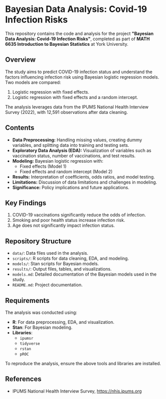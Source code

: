 # Bayesian Data Analysis: Covid-19 Infection Risks

This repository contains the code and analysis for the project **"Bayesian Data Analysis: Covid-19 Infection Risks"**, completed as part of **MATH 6635 Introduction to Bayesian Statistics** at York University.

## Overview

The study aims to predict COVID-19 infection status and understand the factors influencing infection risk using Bayesian logistic regression models. Two models are compared:
1. Logistic regression with fixed effects.
2. Logistic regression with fixed effects and a random intercept.

The analysis leverages data from the IPUMS National Health Interview Survey (2022), with 12,591 observations after data cleaning.

## Contents

- **Data Preprocessing:** Handling missing values, creating dummy variables, and splitting data into training and testing sets.
- **Exploratory Data Analysis (EDA):** Visualization of variables such as vaccination status, number of vaccinations, and test results.
- **Modeling:** Bayesian logistic regression with:
  - Fixed effects (Model 1)
  - Fixed effects and random intercept (Model 2)
- **Results:** Interpretation of coefficients, odds ratios, and model testing.
- **Limitations:** Discussion of data limitations and challenges in modeling.
- **Significance:** Policy implications and future applications.

## Key Findings

1. COVID-19 vaccinations significantly reduce the odds of infection.
2. Smoking and poor health status increase infection risk.
3. Age does not significantly impact infection status.

## Repository Structure

- `data/`: Data files used in the analysis.
- `scripts/`: R scripts for data cleaning, EDA, and modeling.
- `models/`: Stan scripts for Bayesian models.
- `results/`: Output files, tables, and visualizations.
- `models.md`: Detailed documentation of the Bayesian models used in the study.
- `README.md`: Project documentation.

## Requirements

The analysis was conducted using:
- **R**: For data preprocessing, EDA, and visualization.
- **Stan**: For Bayesian modeling.
- **Libraries**:
  - `ipumsr`
  - `tidyverse`
  - `rstan`
  - `pROC`

To reproduce the analysis, ensure the above tools and libraries are installed.

## References
- IPUMS National Health Interview Survey, https://nhis.ipums.org
